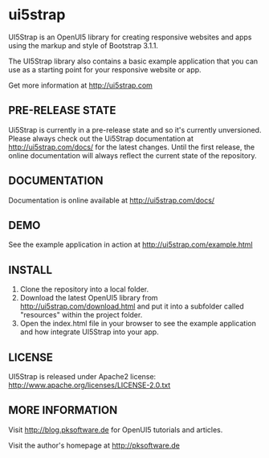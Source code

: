 ui5strap
========

UI5Strap is an OpenUI5 library for creating responsive websites and apps using the markup and style of Bootstrap 3.1.1.

The UI5Strap library also contains a basic example application that you can use as a starting point for your responsive website or app.

Get more information at http://ui5strap.com

PRE-RELEASE STATE
-----------------

Ui5Strap is currently in a pre-release state and so it's currently unversioned. Please always check out the Ui5Strap documentation at http://ui5strap.com/docs/ for the latest changes. Until the first release, the online documentation will always reflect the current state of the repository.

DOCUMENTATION
----

Documentation is online available at http://ui5strap.com/docs/

DEMO
----

See the example application in action at http://ui5strap.com/example.html

INSTALL
-------

1. Clone the repository into a local folder. 
2. Download the latest OpenUI5 library from http://ui5strap.com/download.html and put it into a subfolder called "resources" within the project folder. 
3. Open the index.html file in your browser to see the example application and how integrate UI5Strap into your app.

LICENSE
-------

UI5Strap is released under Apache2 license: http://www.apache.org/licenses/LICENSE-2.0.txt

MORE INFORMATION
----------------

Visit http://blog.pksoftware.de for OpenUI5 tutorials and articles.

Visit the author's homepage at http://pksoftware.de

